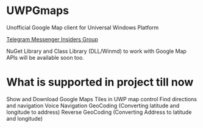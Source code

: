 # UWPGmaps 
Unofficial Google Map client for Universal Windows Platform 

[Telegram Messenger Insiders Group](https://t.me/joinchat/DQwGRhG-DXgBJNDWjGEoZQ)

NuGet Library and Class Library (DLL/Winmd) to work with Google Map APIs will be available soon too.

# What is supported in project till now 
Show and Download Google Maps Tiles in UWP map control
Find directions and navigation
Voice Navigation
GeoCoding (Converting latitude and longitude to address)
Reverse GeoCoding (Converting Address to latitude and longitude)
